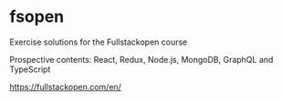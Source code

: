 # fsopen

Exercise solutions for the Fullstackopen course

Prospective contents:
React, Redux, Node.js, MongoDB, GraphQL and TypeScript



https://fullstackopen.com/en/
